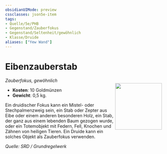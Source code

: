 ```yaml
---
obsidianUIMode: preview
cssclasses: json5e-item
tags:
- Quelle/5e/PHB
- Gegenstand/Zauberfokus
- Gegenstand/Seltenheit/gewöhnlich
- Klasse/Druide
aliases: ["Yew Wand"]
---
```

# Eibenzauberstab
*Zauberfokus, gewöhnlich*  
<img src="Symbolik/Gegenstände.webp" align="right" width="150">

- **Kosten**: 10 Goldmünzen
- **Gewicht**: 0,5 kg.

Ein druidischer Fokus kann ein Mistel- oder Stechpalmenzweig sein, ein Stab oder Zepter aus Eibe oder einem anderen besonderen Holz, ein Stab, der ganz aus einem lebenden Baum gezogen wurde, oder ein Totemobjekt mit Federn, Fell, Knochen und Zähnen von heiligen Tieren. Ein Druide kann ein solches Objekt als Zauberfokus verwenden.

*Quelle: SRD / Grundregelwerk*
